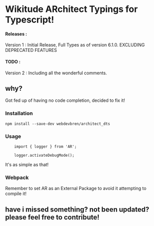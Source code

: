 # Wikitude ARchitect Typings for Typescript!

#### Releases :
Version 1 : Initial Release, Full Types as of version 6.1.0. EXCLUDING DEPRECATED FEATURES
#### TODO : 
Version 2  : Including all the wonderful comments.



## why? 
Got fed up of having no code completion, decided to fix it!

### Installation 

`npm install --save-dev webdevbren/architect_dts`

### Usage

``` 
    import { logger } from 'AR';

    logger.activateDebugMode();

```
It's as simple as that!


### Webpack

Remember to set AR as an External Package to avoid it attempting to compile it!

## have i missed something? not been updated? please feel free to contribute!

